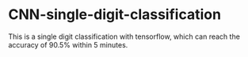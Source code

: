 # CNN-single-digit-classification
This is a single digit classification with tensorflow, which can reach the accuracy of 90.5% within 5 minutes.
